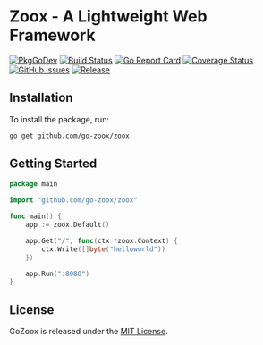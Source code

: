 # Zoox - A Lightweight Web Framework

[![PkgGoDev](https://pkg.go.dev/badge/github.com/go-zoox/zoox)](https://pkg.go.dev/github.com/go-zoox/zoox)
[![Build Status](https://github.com/go-zoox/zoox/actions/workflows/ci.yml/badge.svg?branch=master)](https://github.com/go-zoox/zoox/actions/workflows/ci.yml)
[![Go Report Card](https://goreportcard.com/badge/github.com/go-zoox/zoox)](https://goreportcard.com/report/github.com/go-zoox/zoox)
[![Coverage Status](https://coveralls.io/repos/github/go-zoox/zoox/badge.svg?branch=master)](https://coveralls.io/github/go-zoox/zoox?branch=master)
[![GitHub issues](https://img.shields.io/github/issues/go-zoox/zoox.svg)](https://github.com/go-zoox/zoox/issues)
[![Release](https://img.shields.io/github/tag/go-zoox/zoox.svg?label=Release)](https://github.com/go-zoox/zoox/tags)

## Installation
To install the package, run:

```bash
go get github.com/go-zoox/zoox
```

## Getting Started

```go
package main

import "github.com/go-zoox/zoox"

func main() {
	app := zoox.Default()

	app.Get("/", func(ctx *zoox.Context) {
		ctx.Write([]byte("helloworld"))
	})

	app.Run(":8080")
}
```

## License
GoZoox is released under the [MIT License](./LICENSE).
